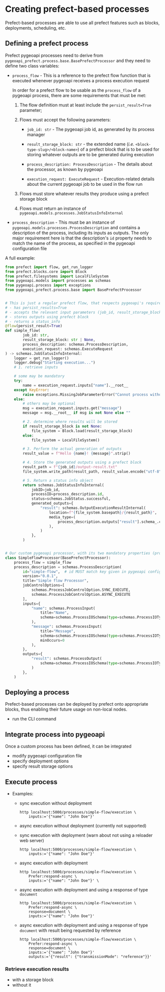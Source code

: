 # Creating prefect-based processes

Prefect-based processes are able to use all prefect features such as blocks, deployments, scheduling, etc.


## Defining a prefect process

Prefect pygeoapi processes need to derive from `pygeoapi_prefect.process.base.BasePrefectProcessor` and they need to
define two class variables:

- `process_flow` - This is a reference to the prefect flow function that is executed whenever pygeoapi receives a
  process execution request

  In order for a prefect flow to be usable as the `process_flow` of a pygeoapi process, there are some requirements
  that must be met:

  1. The flow definition must at least include the `persist_result=True` parameter;

  2. Flows must accept the following parameters:

      - `job_id: str` - The pygeoapi job id, as generated by its process manager

      - `result_storage_block: str` - the extended name (_i.e._ `<block-type-slug>/<block-name>`) of a prefect block that
        is to be used for storing whatever outputs are to be generated during execution

      - `process_description: ProcessDescription` - The details about the processor, as known by pygeoapi

      - `execution_request: ExecuteRequest` - Execution-related details about the current pygeoapi job to be used in the
        flow run

  3. Flows must store whatever results they produce using a prefect storage block

  4. Flows must return an instance of `pygeoapi.models.processes.JobStatusInfoInternal`


- `process_description` - This must be an instance of `pygeoapi.models.processes.ProcessDescription` and contains
  a description of the process, including its inputs as outputs. The only major requirement here is that the
  description's `id` property needs to match the name of the process, as specified in the pygeoapi configuration file


A full example:

```python
from prefect import flow, get_run_logger
from prefect.blocks.core import Block
from prefect.filesystems import LocalFileSystem
from pygeoapi.models import processes as schemas
from pygeoapi.process import exceptions
from pygeoapi_prefect.process.base import BasePrefectProcessor


# This is just a regular prefect flow, that respects pygeoapi's requirements, namely:
# - has persist_results=True
# - accepts the relevant input parameters (job_id, result_storage_block, process_description, execution_request)
# - stores outputs using prefect block
# - returns a status_info
@flow(persist_result=True)
def simple_flow(
        job_id: str,
        result_storage_block: str | None,
        process_description: schemas.ProcessDescription,
        execution_request: schemas.ExecuteRequest
) -> schemas.JobStatusInfoInternal:
    logger = get_run_logger()
    logger.debug("Starting execution...")
    # 1. retrieve inputs

    # some may be mandatory
    try:
        name = execution_request.inputs["name"].__root__
    except KeyError:
        raise exceptions.MissingJobParameterError("Cannot process without a name")
    else:
        # others may be optional
        msg = execution_request.inputs.get("message")
        message = msg.__root__ if msg is not None else ""

        # 2. determine where results will be stored
        if result_storage_block is not None:
            file_system = Block.load(result_storage_block)
        else:
            file_system = LocalFileSystem()

        # 3. Perform the actual generation of outputs
        result_value = f"Hello {name}! {message}".strip()

        # 4. Store the generated outputs using a prefect block
        result_path = f"{job_id}/output-result.txt"
        file_system.write_path(result_path, result_value.encode("utf-8"))

        # 5. Return a status info object
        return schemas.JobStatusInfoInternal(
            jobID=job_id,
            processID=process_description.id,
            status=schemas.JobStatus.successful,
            generated_outputs={
                "result": schemas.OutputExecutionResultInternal(
                    location=f"{file_system.basepath}/{result_path}",
                    media_type=(
                        process_description.outputs["result"].schema_.content_media_type
                    ),
                )
            },
        )


# Our custom pygeoapi processor, with its two mandatory properties (process_flow, and process_description)
class SimpleFlowProcessor(BasePrefectProcessor):
    process_flow = simple_flow
    process_description = schemas.ProcessDescription(
        id="simple-flow",  # id MUST match key given in pygeoapi config
        version="0.0.1",
        title="Simple flow Processor",
        jobControlOptions=[
            schemas.ProcessJobControlOption.SYNC_EXECUTE,
            schemas.ProcessJobControlOption.ASYNC_EXECUTE
        ],
        inputs={
            "name": schemas.ProcessInput(
                title="Name",
                schema=schemas.ProcessIOSchema(type=schemas.ProcessIOType.STRING)
            ),
            "message": schemas.ProcessInput(
                title="Message",
                schema=schemas.ProcessIOSchema(type=schemas.ProcessIOType.STRING),
                minOccurs=0
            ),
        },
        outputs={
            "result": schemas.ProcessOutput(
                schema=schemas.ProcessIOSchema(type=schemas.ProcessIOType.STRING, contentMediaType="text/plain")
            )
        },
    )
```


## Deploying a process

Prefect-based processes can be deployed by prefect onto appropriate blocks, thus enabling their future usage on
non-local nodes.

- run the CLI command


## Integrate process into pygeoapi

Once a custom process has been defined, it can be integrated

- modify pygeoapi configuration file
- specify deployment options
- specify result storage options




## Execute process

- Examples:
  - sync execution without deployment

    ```shell
    http localhost:5000/processes/simple-flow/execution \
        inputs:='{"name": "John Doe"}'
    ```
  - async execution without deployment (currently not supported)

  - sync execution with deployment (warn about not using a reloader web server)

    ```shell
    http localhost:5000/processes/simple-flow/execution \
        inputs:='{"name": "John Doe"}'
    ```

  - async execution with deployment

    ```shell
    http localhost:5000/processes/simple-flow/execution \
        Prefer:respond-async \
        inputs:='{"name": "John Doe"}' \
    ```

  - async execution with deployment and using a response of type `document`

    ```shell
    http localhost:5000/processes/simple-flow/execution \
        Prefer:respond-async \
        response=document \
        inputs:='{"name": "John Doe"}'
    ```

  - async execution with deployment and using a response of type `document` with result being requested by reference

    ```shell
    http localhost:5000/processes/simple-flow/execution \
        Prefer:respond-async \
        response=document \
        inputs:='{"name": "John Doe"}'
        outputs:='{"result": {"transmissionMode": "reference"}}'
    ```


### Retrieve execution results

- with a storage block
- without it
